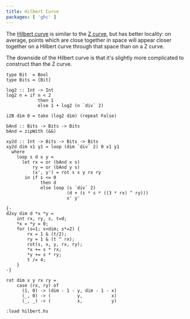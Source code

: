 ```yaml
---
title: Hilbert Curve
packages: [ 'ghc' ]
---
```


The [Hilbert curve](https://en.wikipedia.org/wiki/Hilbert_curve) is similar to the [Z curve](/projects/procedural/z.html), but has better locality: on average, points which are close together in space will appear closer together on a Hilbert curve through that space than on a Z curve.

The downside of the Hilbert curve is that it's slightly more complicated to construct than the Z curve.

```{.haskell pipe="tee -a hilbert.hs"}
type Bit  = Bool
type Bits = [Bit]

log2 :: Int -> Int
log2 n = if n < 2
            then 1
            else 1 + log2 (n `div` 2)

i2B dim 0 = take (log2 dim) (repeat False)

bAnd :: Bits -> Bits -> Bits
bAnd = zipWith (&&)

xy2d :: Int -> Bits -> Bits -> Bits
xy2d dim x1 y1 = loop (dim `div` 2) 0 x1 y1
  where
    loop s d x y =
      let rx = or (bAnd x s)
          ry = or (bAnd y s)
          (x', y') = rot s x y rx ry
       in if s <= 0
             then d
             else loop (s `div` 2)
                       (d + (s * s * ((3 * rx) ^ ry)))
                       x' y'

{-
d2xy dim d *x *y =
    int rx, ry, s, t=d;
    *x = *y = 0;
    for (s=1; s<dim; s*=2) {
        rx = 1 & (t/2);
        ry = 1 & (t ^ rx);
        rot(s, x, y, rx, ry);
        *x += s * rx;
        *y += s * ry;
        t /= 4;
    }
-}

rot dim x y rx ry =
    case (rx, ry) of
      (1, 0) -> (dim - 1 - y, dim - 1 - x)
      (_, 0) -> (          y,           x)
      (_, _) -> (          x,           y)
```

```{pipe="ghci"}
:load hilbert.hs
```

